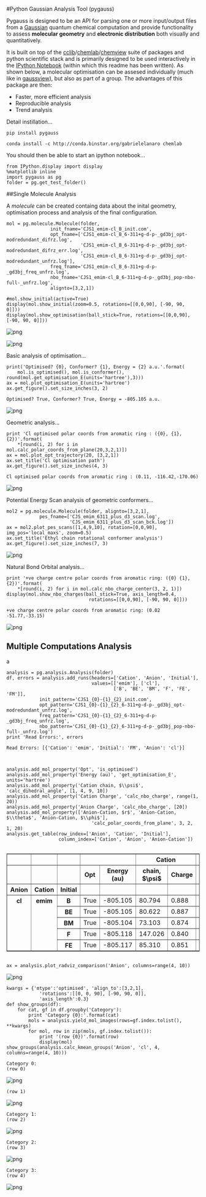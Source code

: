 
#Python Gaussian Analysis Tool (pygauss)

Pygauss is designed to be an API for parsing one or more input/output files from a [Gaussian](http://www.gaussian.com/) quantum chemical computation and provide functionality to assess  **molecular geometry** and **electronic distribution** both visually and quantitatively.

It is built on top of the [cclib](http://cclib.github.io/)/[chemlab](http://chemlab.readthedocs.org/en/latest/index.html)/[chemview](http://chemview.readthedocs.org/en/latest/) suite of packages and python scientific stack and is primarily designed to be used interactively in the [IPython Notebook](http://ipython.org/notebook.html) (within which this readme has been written). As shown below, a molecular optimisation can be assesed individually (much like in [gaussview](http://www.gaussian.com/g_prod/gv5b.htm)), but also as part of a group. The advantages of this package are then:

- Faster, more efficient analysis
- Reproducible analysis
- Trend analysis

Detail instillation...

    pip install pygauss
    
    conda install -c http://conda.binstar.org/gabrielelanaro chemlab

You should then be able to start an ipython notebook...

    from IPython.display import display
    %matplotlib inline
    import pygauss as pg
    folder = pg.get_test_folder()

##Single Molecule Analysis

A *molecule* can be created containg data about the inital geometry, optimisation process and analysis of the final configuration.


    mol = pg.molecule.Molecule(folder,
                    init_fname='CJS1_emim-cl_B_init.com', 
                    opt_fname=['CJS1_emim-cl_B_6-311+g-d-p-_gd3bj_opt-modredundant_difrz.log',
                               'CJS1_emim-cl_B_6-311+g-d-p-_gd3bj_opt-modredundant_difrz_err.log',
                               'CJS1_emim-cl_B_6-311+g-d-p-_gd3bj_opt-modredundant_unfrz.log'],
                    freq_fname='CJS1_emim-cl_B_6-311+g-d-p-_gd3bj_freq_unfrz.log',
                    nbo_fname='CJS1_emim-cl_B_6-311+g-d-p-_gd3bj_pop-nbo-full-_unfrz.log', 
                    alignto=[3,2,1])
    
    #mol.show_initial(active=True)
    display(mol.show_initial(zoom=0.5, rotations=[[0,0,90], [-90, 90, 0]]))
    display(mol.show_optimisation(ball_stick=True, rotations=[[0,0,90], [-90, 90, 0]]))


![png](readme/output_6_0.png)



![png](readme/output_6_1.png)


Basic analysis of optimisation...


    print('Optimised? {0}, Conformer? {1}, Energy = {2} a.u.'.format(
        mol.is_optimised(), mol.is_conformer(), round(mol.get_optimisation_E(units='hartree'),3)))
    ax = mol.plot_optimisation_E(units='hartree')
    ax.get_figure().set_size_inches(3, 2)

    Optimised? True, Conformer? True, Energy = -805.105 a.u.
    


![png](readme/output_8_1.png)


Geometric analysis...


    print 'Cl optimised polar coords from aromatic ring : ({0}, {1},{2})'.format(
        *[round(i, 2) for i in mol.calc_polar_coords_from_plane(20,3,2,1)])
    ax = mol.plot_opt_trajectory(20, [3,2,1])
    ax.set_title('Cl optimisation path')
    ax.get_figure().set_size_inches(4, 3)

    Cl optimised polar coords from aromatic ring : (0.11, -116.42,-170.06)
    


![png](readme/output_10_1.png)


Potential Energy Scan analysis of geometric conformers...


    mol2 = pg.molecule.Molecule(folder, alignto=[3,2,1],
                pes_fname=['CJS_emim_6311_plus_d3_scan.log', 
                           'CJS_emim_6311_plus_d3_scan_bck.log'])   
    ax = mol2.plot_pes_scans([1,4,9,10], rotation=[0,0,90], img_pos='local_maxs', zoom=0.5)
    ax.set_title('Ethyl chain rotational conformer analysis')
    ax.get_figure().set_size_inches(7, 3)


![png](readme/output_12_0.png)


Natural Bond Orbital analysis...


    print '+ve charge centre polar coords from aromatic ring: ({0} {1},{2})'.format(
        *[round(i, 2) for i in mol.calc_nbo_charge_center(3, 2, 1)])
    display(mol.show_nbo_charges(ball_stick=True, axis_length=0.4, 
                                  rotations=[[0,0,90], [-90, 90, 0]]))

    +ve charge centre polar coords from aromatic ring: (0.02 -51.77,-33.15)
    


![png](readme/output_14_1.png)


## Multiple Computations Analysis

a


    analysis = pg.analysis.Analysis(folder)
    df, errors = analysis.add_runs(headers=['Cation', 'Anion', 'Initial'], 
                                   values=[['emim'], ['cl'],
                                           ['B', 'BE', 'BM', 'F', 'FE', 'FM']],
                init_pattern='CJS1_{0}-{1}_{2}_init.com',
                opt_pattern='CJS1_{0}-{1}_{2}_6-311+g-d-p-_gd3bj_opt-modredundant_unfrz.log',
                freq_pattern='CJS1_{0}-{1}_{2}_6-311+g-d-p-_gd3bj_freq_unfrz.log',
                nbo_pattern='CJS1_{0}-{1}_{2}_6-311+g-d-p-_gd3bj_pop-nbo-full-_unfrz.log')
    print 'Read Errors:', errors

    Read Errors: [{'Cation': 'emim', 'Initial': 'FM', 'Anion': 'cl'}]
    


    analysis.add_mol_property('Opt', 'is_optimised')
    analysis.add_mol_property('Energy (au)', 'get_optimisation_E', units='hartree')
    analysis.add_mol_property('Cation chain, $\\psi$', 'calc_dihedral_angle', [1, 4, 9, 10])
    analysis.add_mol_property('Cation Charge', 'calc_nbo_charge', range(1, 20))
    analysis.add_mol_property('Anion Charge', 'calc_nbo_charge', [20])
    analysis.add_mol_property(['Anion-Cation, $r$', 'Anion-Cation, $\\theta$', 'Anion-Cation, $\\phi$'], 
                                   'calc_polar_coords_from_plane', 3, 2, 1, 20)
    analysis.get_table(row_index=['Anion', 'Cation', 'Initial'], 
                       column_index=['Cation', 'Anion', 'Anion-Cation'])




<div style="max-height:1000px;max-width:1500px;overflow:auto;">
<table border="1" class="dataframe">
  <thead>
    <tr>
      <th></th>
      <th></th>
      <th></th>
      <th colspan="2" halign="left"></th>
      <th colspan="2" halign="left">Cation</th>
      <th>Anion</th>
      <th colspan="3" halign="left">Anion-Cation</th>
    </tr>
    <tr>
      <th></th>
      <th></th>
      <th></th>
      <th>Opt</th>
      <th>Energy (au)</th>
      <th>chain, $\psi$</th>
      <th>Charge</th>
      <th>Charge</th>
      <th>$r$</th>
      <th>$\theta$</th>
      <th>$\phi$</th>
    </tr>
    <tr>
      <th>Anion</th>
      <th>Cation</th>
      <th>Initial</th>
      <th></th>
      <th></th>
      <th></th>
      <th></th>
      <th></th>
      <th></th>
      <th></th>
      <th></th>
    </tr>
  </thead>
  <tbody>
    <tr>
      <th rowspan="5" valign="top">cl</th>
      <th rowspan="5" valign="top">emim</th>
      <th>B</th>
      <td>True</td>
      <td>-805.105</td>
      <td>80.794</td>
      <td>0.888</td>
      <td>-0.888</td>
      <td>0.420</td>
      <td>-123.392</td>
      <td>172.515</td>
    </tr>
    <tr>
      <th>BE</th>
      <td>True</td>
      <td>-805.105</td>
      <td>80.622</td>
      <td>0.887</td>
      <td>-0.887</td>
      <td>0.420</td>
      <td>-123.449</td>
      <td>172.806</td>
    </tr>
    <tr>
      <th>BM</th>
      <td>True</td>
      <td>-805.104</td>
      <td>73.103</td>
      <td>0.874</td>
      <td>-0.874</td>
      <td>0.420</td>
      <td>124.121</td>
      <td>-166.774</td>
    </tr>
    <tr>
      <th>F</th>
      <td>True</td>
      <td>-805.118</td>
      <td>147.026</td>
      <td>0.840</td>
      <td>-0.840</td>
      <td>0.420</td>
      <td>10.393</td>
      <td>0.728</td>
    </tr>
    <tr>
      <th>FE</th>
      <td>True</td>
      <td>-805.117</td>
      <td>85.310</td>
      <td>0.851</td>
      <td>-0.851</td>
      <td>0.417</td>
      <td>-13.254</td>
      <td>-4.873</td>
    </tr>
  </tbody>
</table>
</div>




    ax = analysis.plot_radviz_comparison('Anion', columns=range(4, 10))


![png](readme/output_19_0.png)



    kwargs = {'mtype':'optimised', 'align_to':[3,2,1], 
                'rotations':[[0, 0, 90], [-90, 90, 0]],
                'axis_length':0.3}
    def show_groups(df):
        for cat, gf in df.groupby('Category'):
            print 'Category {0}:'.format(cat)
            mols = analysis.yield_mol_images(rows=gf.index.tolist(), **kwargs)
            for mol, row in zip(mols, gf.index.tolist()): 
                print '(row {0})'.format(row)
                display(mol)
    show_groups(analysis.calc_kmean_groups('Anion', 'cl', 4, columns=range(4, 10)))

    Category 0:
    (row 0)
    


![png](readme/output_20_1.png)


    (row 1)
    


![png](readme/output_20_3.png)


    Category 1:
    (row 2)
    


![png](readme/output_20_5.png)


    Category 2:
    (row 3)
    


![png](readme/output_20_7.png)


    Category 3:
    (row 4)
    


![png](readme/output_20_9.png)


